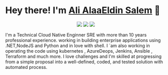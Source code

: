 # Hey there! I'm [Ali AlaaEldin Salem](https://devandshell.com) 👋
<p align="center">
    <a href="https://twitter.com/ali_alaa_moha"><img src="https://img.shields.io/badge/-Twitter-2D2B55?style=flat-square&logo=twitter&logoColor=white"/></a>
    <a href="https://www.linkedin.com/in/alialaamoha/"><img src="https://img.shields.io/badge/-LinkedIn-2D2B55?style=flat-square&logo=linkedin&logoColor=white"/></a>
    <a href="https://devandshell.com/blogs"><img src="https://img.shields.io/badge/-Blog-2D2B55?style=flat-square&logo=RSS&logoColor=white"/></a>
</p>

I'm a Technical Cloud Native Enginner SRE  with more than 10 years professional experience. 
working in building enterprise applications using .NET,NodeJS and Python  and in love with shell. 
I `am also working in operating the code using kubernetes , AzureDeops, Jenkins, Ansible , Terraform  and much more.
I love challenges and I'm skilled at progressing from a simple proposal into a well-defined, coded, and tested solution with automated process.
